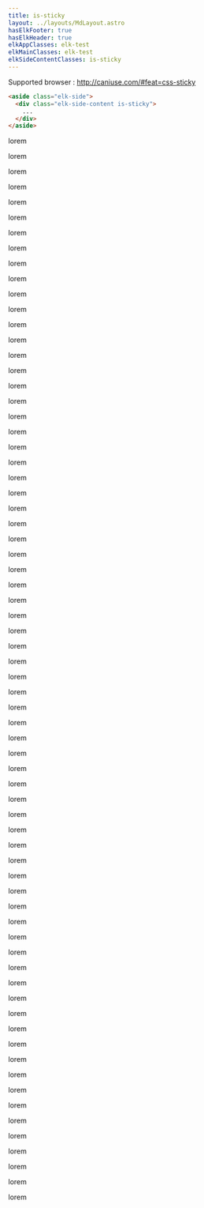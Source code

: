 ```yaml
---
title: is-sticky
layout: ../layouts/MdLayout.astro
hasElkFooter: true
hasElkHeader: true
elkAppClasses: elk-test
elkMainClasses: elk-test
elkSideContentClasses: is-sticky
---
```

<p>Supported browser : <a href="http://caniuse.com/#feat=css-sticky">http://caniuse.com/#feat=css-sticky</a></p>

```html
<aside class="elk-side">
  <div class="elk-side-content is-sticky">
    ...
  </div>
</aside>
```

<p>lorem</p>
<p>lorem</p>
<p>lorem</p>
<p>lorem</p>
<p>lorem</p>
<p>lorem</p>
<p>lorem</p>
<p>lorem</p>
<p>lorem</p>
<p>lorem</p>
<p>lorem</p>
<p>lorem</p>
<p>lorem</p>
<p>lorem</p>
<p>lorem</p>
<p>lorem</p>
<p>lorem</p>
<p>lorem</p>
<p>lorem</p>
<p>lorem</p>
<p>lorem</p>
<p>lorem</p>
<p>lorem</p>
<p>lorem</p>
<p>lorem</p>
<p>lorem</p>
<p>lorem</p>
<p>lorem</p>
<p>lorem</p>
<p>lorem</p>
<p>lorem</p>
<p>lorem</p>
<p>lorem</p>
<p>lorem</p>
<p>lorem</p>
<p>lorem</p>
<p>lorem</p>
<p>lorem</p>
<p>lorem</p>
<p>lorem</p>
<p>lorem</p>
<p>lorem</p>
<p>lorem</p>
<p>lorem</p>
<p>lorem</p>
<p>lorem</p>
<p>lorem</p>
<p>lorem</p>
<p>lorem</p>
<p>lorem</p>
<p>lorem</p>
<p>lorem</p>
<p>lorem</p>
<p>lorem</p>
<p>lorem</p>
<p>lorem</p>
<p>lorem</p>
<p>lorem</p>
<p>lorem</p>
<p>lorem</p>
<p>lorem</p>
<p>lorem</p>
<p>lorem</p>
<p>lorem</p>
<p>lorem</p>
<p>lorem</p>
<p>lorem</p>
<p>lorem</p>
<p>lorem</p>
<p>lorem</p>
